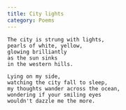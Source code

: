 ```yaml
---
title: City lights
category: Poems
---
```


    The city is strung with lights,
    pearls of white, yellow,
    glowing brilliantly
    as the sun sinks
    in the western hills.

    Lying on my side,
    watching the city fall to sleep,
    my thoughts wander across the ocean,
    wondering if your smiling eyes
    wouldn't dazzle me the more.



